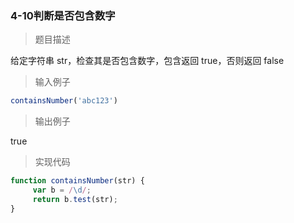 ### 4-10判断是否包含数字

> 题目描述

给定字符串 str，检查其是否包含数字，包含返回 true，否则返回 false 

> 输入例子

``` js
containsNumber('abc123')
```

> 输出例子

true

> 实现代码

``` js
function containsNumber(str) {
     var b = /\d/;
     return b.test(str);
}
```